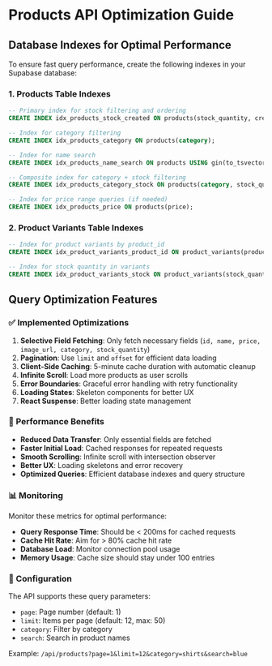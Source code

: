 # Products API Optimization Guide

## Database Indexes for Optimal Performance

To ensure fast query performance, create the following indexes in your Supabase database:

### 1. Products Table Indexes

```sql
-- Primary index for stock filtering and ordering
CREATE INDEX idx_products_stock_created ON products(stock_quantity, created_at DESC);

-- Index for category filtering
CREATE INDEX idx_products_category ON products(category);

-- Index for name search
CREATE INDEX idx_products_name_search ON products USING gin(to_tsvector('english', name));

-- Composite index for category + stock filtering
CREATE INDEX idx_products_category_stock ON products(category, stock_quantity);

-- Index for price range queries (if needed)
CREATE INDEX idx_products_price ON products(price);
```

### 2. Product Variants Table Indexes

```sql
-- Index for product variants by product_id
CREATE INDEX idx_product_variants_product_id ON product_variants(product_id);

-- Index for stock quantity in variants
CREATE INDEX idx_product_variants_stock ON product_variants(stock_quantity);
```

## Query Optimization Features

### ✅ Implemented Optimizations

1. **Selective Field Fetching**: Only fetch necessary fields (`id, name, price, image_url, category, stock_quantity`)
2. **Pagination**: Use `limit` and `offset` for efficient data loading
3. **Client-Side Caching**: 5-minute cache duration with automatic cleanup
4. **Infinite Scroll**: Load more products as user scrolls
5. **Error Boundaries**: Graceful error handling with retry functionality
6. **Loading States**: Skeleton components for better UX
7. **React Suspense**: Better loading state management

### 🚀 Performance Benefits

- **Reduced Data Transfer**: Only essential fields are fetched
- **Faster Initial Load**: Cached responses for repeated requests
- **Smooth Scrolling**: Infinite scroll with intersection observer
- **Better UX**: Loading skeletons and error recovery
- **Optimized Queries**: Efficient database indexes and query structure

### 📊 Monitoring

Monitor these metrics for optimal performance:

- **Query Response Time**: Should be < 200ms for cached requests
- **Cache Hit Rate**: Aim for > 80% cache hit rate
- **Database Load**: Monitor connection pool usage
- **Memory Usage**: Cache size should stay under 100 entries

### 🔧 Configuration

The API supports these query parameters:

- `page`: Page number (default: 1)
- `limit`: Items per page (default: 12, max: 50)
- `category`: Filter by category
- `search`: Search in product names

Example: `/api/products?page=1&limit=12&category=shirts&search=blue`
